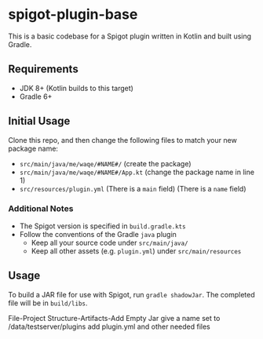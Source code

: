 # spigot-plugin-base
This is a basic codebase for a Spigot plugin written in Kotlin and built using Gradle.

## Requirements
- JDK 8+ (Kotlin builds to this target)
- Gradle 6+

## Initial Usage
Clone this repo, and then change the following files to match your new package name:
- `src/main/java/me/waqe/#NAME#/` (create the package)
- `src/main/java/me/waqe/#NAME#/App.kt` (change the package name in line 1)
- `src/resources/plugin.yml` (There is a `main` field)
                             (There is a `name` field)

### Additional Notes
- The Spigot version is specified in `build.gradle.kts`
- Follow the conventions of the Gradle `java` plugin
  - Keep all your source code under `src/main/java/`
  - Keep all other assets (e.g. `plugin.yml`) under `src/main/resources`

## Usage
To build a JAR file for use with Spigot, run `gradle shadowJar`. The completed file will be in `build/libs`.

File-Project Structure-Artifacts-Add Empty Jar
    give a name
    set to /data/testserver/plugins
    add plugin.yml and other needed files
